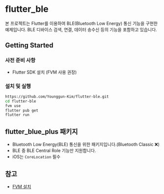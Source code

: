 # flutter_ble

본 프로젝트는 Flutter를 이용하여 BLE(Bluetooth Low Energy) 통신 기능을 구현한 예제입니다.
BLE 디바이스 검색, 연결, 데이터 송수신 등의 기능을 포함하고 있습니다.

## Getting Started

### 사전 준비 사항

- Flutter SDK 설치 (FVM 사용 권장)

### 설치 및 실행

```bash
https://github.com/Younggun-Kim/flutter-ble.git
cd flutter-ble
fvm use
flutter pub get
flutter run
```

## flutter_blue_plus 패키지

* Bluetooth Low Energy(BLE) 통신을 위한 패키지입니다.(Bluetooth Classic ❌)
* BLE 중 BLE Central Role 기능만 지원합니다.
* iOS는 `CoreLocation` 필수

## 참고

- [FVM 설치](https://fvm.app/documentation/getting-started#quick-start)